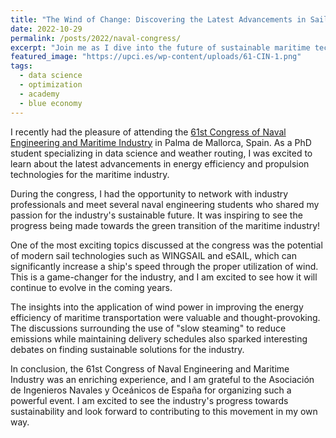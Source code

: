 ```yaml
---
title: "The Wind of Change: Discovering the Latest Advancements in Sail Technologies at the 61st Congress of Naval Engineering"
date: 2022-10-29
permalink: /posts/2022/naval-congress/
excerpt: "Join me as I dive into the future of sustainable maritime technology at the 61st Congress of Naval Engineering and Maritime Industry in Palma de Mallorca."
featured_image: "https://upci.es/wp-content/uploads/61-CIN-1.png"
tags:
  - data science
  - optimization
  - academy
  - blue economy
---
```


I recently had the pleasure of attending the [61st Congress of Naval Engineering and Maritime Industry](https://61congreso.ingenierosnavales.com/) in Palma de Mallorca, Spain. As a PhD student specializing in data science and weather routing, I was excited to learn about the latest advancements in energy efficiency and propulsion technologies for the maritime industry.

During the congress, I had the opportunity to network with industry professionals and meet several naval engineering students who shared my passion for the industry's sustainable future. It was inspiring to see the progress being made towards the green transition of the maritime industry!

One of the most exciting topics discussed at the congress was the potential of modern sail technologies such as WINGSAIL and eSAIL, which can significantly increase a ship's speed through the proper utilization of wind. This is a game-changer for the industry, and I am excited to see how it will continue to evolve in the coming years.

The insights into the application of wind power in improving the energy efficiency of maritime transportation were valuable and thought-provoking. The discussions surrounding the use of "slow steaming" to reduce emissions while maintaining delivery schedules also sparked interesting debates on finding sustainable solutions for the industry.

In conclusion, the 61st Congress of Naval Engineering and Maritime Industry was an enriching experience, and I am grateful to the Asociación de Ingenieros Navales y Oceánicos de España for organizing such a powerful event. I am excited to see the industry's progress towards sustainability and look forward to contributing to this movement in my own way.
